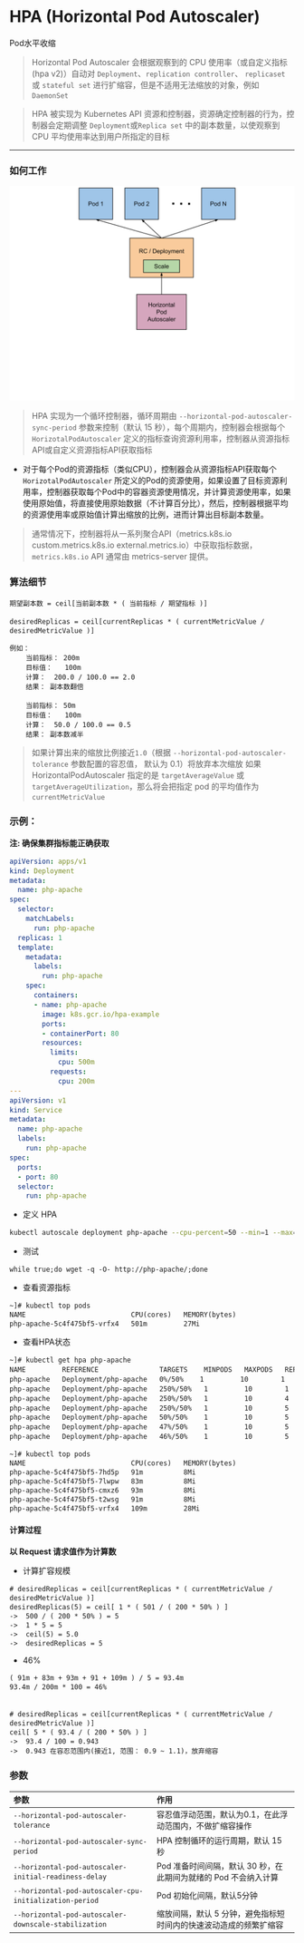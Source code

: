 # HPA (Horizontal Pod Autoscaler)
Pod水平收缩

> Horizontal Pod Autoscaler 会根据观察到的 CPU 使用率（或自定义指标(hpa v2)）自动对 `Deployment`、`replication controller`、 `replicaset` 或 `stateful set` 进行扩缩容，但是不适用无法缩放的对象，例如 `DaemonSet`

> HPA 被实现为 Kubernetes API 资源和控制器，资源确定控制器的行为，控制器会定期调整 `Deployment`或`Replica set` 中的副本数量，以使观察到 CPU 平均使用率达到用户所指定的目标


---

### 如何工作
![hpa](./images/horizontal-pod-autoscaler.svg)

> HPA 实现为一个循环控制器，循环周期由 `--horizontal-pod-autoscaler-sync-period` 参数来控制（默认 15 秒），每个周期内，控制器会根据每个 `HorizotalPodAutoscaler` 定义的指标查询资源利用率，控制器从资源指标API或自定义资源指标API获取指标
* 对于每个Pod的资源指标（类似CPU），控制器会从资源指标API获取每个`HorizotalPodAutoscaler` 所定义的Pod的资源使用，如果设置了目标资源利用率，控制器获取每个Pod中的容器资源使用情况，并计算资源使用率，如果使用原始值，将直接使用原始数据（不计算百分比），然后，控制器根据平均的资源使用率或原始值计算出缩放的比例，进而计算出目标副本数量。

> 通常情况下，控制器将从一系列聚合API（metrics.k8s.io custom.metrics.k8s.io external.metrics.io）中获取指标数据，`metrics.k8s.io` API 通常由 metrics-server 提供。

### 算法细节
<!-- TargetNumOfPods = ceil(sum(CurrentPodsCPUUtilization) / Target) -->
<!-- desiredReplicas = ceil[currentReplicas * ( currentMetricValue / desiredMetricValue )] -->
```
期望副本数 = ceil[当前副本数 * ( 当前指标 / 期望指标 )]

desiredReplicas = ceil[currentReplicas * ( currentMetricValue / desiredMetricValue )]
```

```
例如：
    当前指标： 200m
    目标值：   100m
    计算：  200.0 / 100.0 == 2.0
    结果： 副本数翻倍

    当前指标： 50m
    目标值：   100m
    计算：  50.0 / 100.0 == 0.5
    结果： 副本数减半
```

> 如果计算出来的缩放比例接近`1.0`（根据 `--horizontal-pod-autoscaler-tolerance` 参数配置的容忍值， 默认为 0.1）将放弃本次缩放
> 如果 HorizontalPodAutoscaler 指定的是 `targetAverageValue` 或 `targetAverageUtilization`，那么将会把指定 pod 的平均值作为 `currentMetricValue`

### 示例：

**注: 确保集群指标能正确获取**

```yaml
apiVersion: apps/v1
kind: Deployment
metadata:
  name: php-apache
spec:
  selector:
    matchLabels:
      run: php-apache
  replicas: 1
  template:
    metadata:
      labels:
        run: php-apache
    spec:
      containers:
      - name: php-apache
        image: k8s.gcr.io/hpa-example
        ports:
        - containerPort: 80
        resources:
          limits:
            cpu: 500m
          requests:
            cpu: 200m
---
apiVersion: v1
kind: Service
metadata:
  name: php-apache
  labels:
    run: php-apache
spec:
  ports:
  - port: 80
  selector:
    run: php-apache
```

* 定义 HPA
```bash
kubectl autoscale deployment php-apache --cpu-percent=50 --min=1 --max=10
```

* 测试

```shell
while true;do wget -q -O- http://php-apache/;done
```

* 查看资源指标
```shell
~]# kubectl top pods 
NAME                          CPU(cores)   MEMORY(bytes)
php-apache-5c4f475bf5-vrfx4   501m         27Mi
```

* 查看HPA状态
```bash
~]# kubectl get hpa php-apache
NAME         REFERENCE               TARGETS    MINPODS   MAXPODS   REPLICAS   AGE
php-apache   Deployment/php-apache   0%/50%    1         10        1          8h
php-apache   Deployment/php-apache   250%/50%   1         10        1          8h
php-apache   Deployment/php-apache   250%/50%   1         10        4          8h
php-apache   Deployment/php-apache   250%/50%   1         10        5          8h
php-apache   Deployment/php-apache   50%/50%    1         10        5          8h
php-apache   Deployment/php-apache   47%/50%    1         10        5          8h
php-apache   Deployment/php-apache   46%/50%    1         10        5          8h

```

```shell
~]# kubectl top pods 
NAME                          CPU(cores)   MEMORY(bytes)
php-apache-5c4f475bf5-7hd5p   91m          8Mi             
php-apache-5c4f475bf5-7lwpw   83m          8Mi             
php-apache-5c4f475bf5-cmxz6   93m          8Mi             
php-apache-5c4f475bf5-t2wsg   91m          8Mi             
php-apache-5c4f475bf5-vrfx4   109m         28Mi 
```

####  计算过程
**以 Request 请求值作为计算数**
* 计算扩容规模
```
# desiredReplicas = ceil[currentReplicas * ( currentMetricValue / desiredMetricValue )]
desiredReplicas(5) = ceil[ 1 * ( 501 / ( 200 * 50% ) ]
->  500 / ( 200 * 50% ) = 5
->  1 * 5 = 5
->  ceil(5) = 5.0
->  desiredReplicas = 5
```

* 46%
```
( 91m + 83m + 93m + 91 + 109m ) / 5 = 93.4m
93.4m / 200m * 100 = 46% 


# desiredReplicas = ceil[currentReplicas * ( currentMetricValue / desiredMetricValue )]
ceil[ 5 * ( 93.4 / ( 200 * 50% ) ]
->  93.4 / 100 = 0.943
->  0.943 在容忍范围内(接近1, 范围： 0.9 ~ 1.1)，放弃缩容
```

### 参数
|参数|作用|
|:--|:-|
|`--horizontal-pod-autoscaler-tolerance`|容忍值浮动范围，默认为0.1，在此浮动范围内，不做扩缩容操作|
|`--horizontal-pod-autoscaler-sync-period`|HPA 控制循环的运行周期，默认 15 秒|
|`--horizontal-pod-autoscaler-initial-readiness-delay`|Pod 准备时间间隔，默认 30 秒，在此期间为就绪的 Pod 不会纳入计算|
|`--horizontal-pod-autoscaler-cpu-initialization-period`|Pod 初始化间隔，默认5分钟|
|`--horizontal-pod-autoscaler-downscale-stabilization`|缩放间隔，默认 5 分钟，避免指标短时间内的快速波动造成的频繁扩缩容|